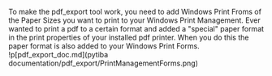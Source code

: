 
To make the pdf_export tool work, you need to add Windows Print Froms of the Paper Sizes you want to print
to your Windows Print Management. Ever wanted to print a pdf to a certain format and added a "special" paper format in the print properties of your installed pdf printer. When you do this the paper format is also added to your Windows Print Forms. 
!p[pdf_export_doc.md](pytiba documentation/pdf_export/PrintManagementForms.png) 
